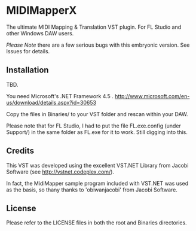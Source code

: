 MIDIMapperX
===========

The ultimate MIDI Mapping &amp; Translation VST plugin.  For FL Studio and other Windows DAW users.

*Please Note* there are a few serious bugs with this embryonic version.  See Issues for details.

Installation
------------
TBD.

You need Microsoft's .NET Framework 4.5 . 
http://www.microsoft.com/en-us/download/details.aspx?id=30653  

Copy the files in Binaries/ to your VST folder and rescan within your DAW.

Please note that for FL Studio, I had to put the file FL.exe.config (under Support/) in the same folder as FL.exe for it to work.  Still digging into this. 


Credits
-------
This VST was developed using the excellent VST.NET Library from Jacobi Software (see http://vstnet.codeplex.com/).

In fact, the MidiMapper sample program included with VST.NET was used as the basis, so thany thanks to 'obiwanjacobi' from Jacobi Software.

License
-------
Please refer to the LICENSE files in both the root and Binaries directories.
